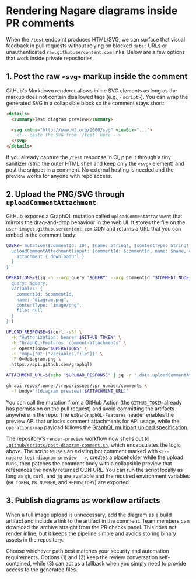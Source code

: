 # Rendering Nagare diagrams inside PR comments

When the `/test` endpoint produces HTML/SVG, we can surface that visual feedback in pull requests without relying on blocked `data:` URLs or unauthenticated `raw.githubusercontent.com` links. Below are a few options that work inside private repositories.

## 1. Post the raw `<svg>` markup inside the comment

GitHub's Markdown renderer allows inline SVG elements as long as the markup does not contain disallowed tags (e.g., `<script>`). You can wrap the generated SVG in a collapsible block so the comment stays short:

```markdown
<details>
  <summary>Test diagram preview</summary>

  <svg xmlns="http://www.w3.org/2000/svg" viewBox="...">
    <!-- paste the SVG from `/test` here -->
  </svg>
</details>
```

If you already capture the `/test` response in CI, pipe it through a tiny sanitizer (strip the outer HTML shell and keep only the `<svg>` element) and post the snippet in a comment. No external hosting is needed and the preview works for anyone with repo access.

## 2. Upload the PNG/SVG through `uploadCommentAttachment`

GitHub exposes a GraphQL mutation called `uploadCommentAttachment` that mirrors the drag-and-drop behaviour in the web UI. It stores the file on the `user-images.githubusercontent.com` CDN and returns a URL that you can embed in the comment body:

```bash
QUERY='mutation($commentId: ID!, $name: String!, $contentType: String!, $file: Upload!) {
  uploadCommentAttachment(input: {commentId: $commentId, name: $name, contentType: $contentType, file: $file}) {
    attachment { downloadUrl }
  }
}'

OPERATIONS=$(jq -n --arg query "$QUERY" --arg commentId "$COMMENT_NODE_ID" '{
  query: $query,
  variables: {
    commentId: $commentId,
    name: "diagram.png",
    contentType: "image/png",
    file: null
  }
}')

UPLOAD_RESPONSE=$(curl -sSf \
  -H "Authorization: bearer $GITHUB_TOKEN" \
  -H "GraphQL-Features: comment-attachments" \
  -F operations="$OPERATIONS" \
  -F 'map={"0":["variables.file"]}' \
  -F 0=@diagram.png \
  https://api.github.com/graphql)

ATTACHMENT_URL=$(echo "$UPLOAD_RESPONSE" | jq -r '.data.uploadCommentAttachment.attachment.downloadUrl')

gh api repos/:owner/:repo/issues/:pr_number/comments \
  -f body="![diagram preview]($ATTACHMENT_URL)"
```

You can call the mutation from a GitHub Action (the `GITHUB_TOKEN` already has permission on the pull request) and avoid committing the artifacts anywhere in the repo. The extra `GraphQL-Features` header enables the preview API that unlocks comment attachments for API usage, while the `operations/map` payload follows the [GraphQL multipart upload specification](https://github.com/jaydenseric/graphql-multipart-request-spec).

The repository's `render-preview` workflow now shells out to [`.github/scripts/post-diagram-comment.sh`](../.github/scripts/post-diagram-comment.sh), which encapsulates the logic above. The script reuses an existing bot comment marked with `<!-- nagare-test-diagram-preview -->`, creates a placeholder while the upload runs, then patches the comment body with a collapsible preview that references the newly returned CDN URL. You can run the script locally as long as `gh`, `curl`, and `jq` are available and the required environment variables (`GH_TOKEN`, `PR_NUMBER`, and `REPOSITORY`) are exported.

## 3. Publish diagrams as workflow artifacts

When a full image upload is unnecessary, add the diagram as a build artifact and include a link to the artifact in the comment. Team members can download the archive straight from the PR checks panel. This does not render inline, but it keeps the pipeline simple and avoids storing binary assets in the repository.

Choose whichever path best matches your security and automation requirements. Options (1) and (2) keep the review conversation self-contained, while (3) can act as a fallback when you simply need to provide access to the generated files.
